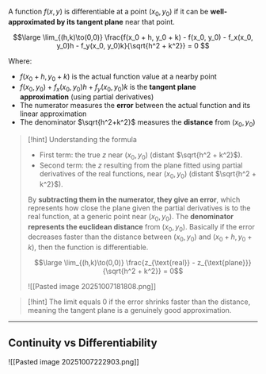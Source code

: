 A function $f(x,y)$ is differentiable at a point $(x_0,y_0)$ if it can be **well-approximated by its tangent plane** near that point.

$$\large \lim_{(h,k)\to(0,0)} \frac{f(x_0 + h, y_0 + k) - f(x_0, y_0) - f_x(x_0, y_0)h - f_y(x_0, y_0)k}{\sqrt{h^2 + k^2}} = 0
$$

Where:
- $f(x_0+h,y_0+k)$ is the actual function value at a nearby point
- $f(x_0,y_0)+f_x(x_0,y_0)h+f_y(x_0,y_0)k$ is the **tangent plane approximation** (using partial derivatives)
- The numerator measures the **error** between the actual function and its linear approximation
- The denominator $\sqrt{h^2+k^2}$ measures the **distance** from $(x_0,y_0)$

> [!hint] Understanding the formula
> - First term: the true $z$ near $(x_0, y_0)$ (distant $\sqrt{h^2 + k^2}$).
> - Second term: the $z$ resulting from the plane fitted using partial derivatives of the real functions, near $(x_0, y_0)$ (distant $\sqrt{h^2 + k^2}$).
> 
> By **subtracting them in the numerator, they give an error**, which represents how close the plane given the partial derivatives is to the real function, at a generic point near $(x_0,y_0)$.
> The **denominator represents the euclidean distance** from $(x_0, y_0)$. 
> Basically if the error decreases faster than the distance between $(x_0, y_0)$ and $(x_0+h,y_0+k)$, then the function is differentiable.
> 
> $$\large \lim_{(h,k)\to(0,0)} \frac{z_{\text{real}} - z_{\text{plane}}}{\sqrt{h^2 + k^2}} = 0$$
> 
> ![[Pasted image 20251007181808.png]]

> [!hint]
> The limit equals 0 if the error shrinks faster than the distance, meaning the tangent plane is a genuinely good approximation.

---

## Continuity vs Differentiability

![[Pasted image 20251007222903.png]]